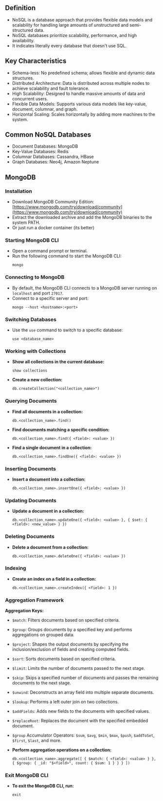 ## Definition
-   NoSQL is a database approach that provides flexible data models and scalability for handling large amounts of unstructured and semi-structured data.
-   NoSQL databases prioritize scalability, performance, and high availability.
- It indicates literally every database that doesn't use SQL.

##  Key Characteristics

-   Schema-less: No predefined schema; allows flexible and dynamic data structures.
-   Distributed Architecture: Data is distributed across multiple nodes to achieve scalability and fault tolerance.
-   High Scalability: Designed to handle massive amounts of data and concurrent users.
-   Flexible Data Models: Supports various data models like key-value, document, columnar, and graph.
-   Horizontal Scaling: Scales horizontally by adding more machines to the system.

##  Common NoSQL Databases

-   Document Databases: MongoDB
-   Key-Value Databases: Redis
-   Columnar Databases: Cassandra, HBase
-   Graph Databases: Neo4j, Amazon Neptune

## MongoDB

### Installation
- Download MongoDB Community Edition: [https://www.mongodb.com/try/download/community](https://www.mongodb.com/try/download/community)
- Extract the downloaded archive and add the MongoDB binaries to the system PATH.
- Or just run a docker container (its better)

### Starting MongoDB CLI
- Open a command prompt or terminal.
- Run the following command to start the MongoDB CLI:
  ```
  mongo
  ```

### Connecting to MongoDB
- By default, the MongoDB CLI connects to a MongoDB server running on `localhost` and port `27017`.
- Connect to a specific server and port:
  ```
  mongo --host <hostname>:<port>
  ```

### Switching Databases
- Use the `use` command to switch to a specific database:
  ```
  use <database_name>
  ```

### Working with Collections
- **Show all collections in the current database:**
  ```
  show collections
  ```

- **Create a new collection:**
  ```
  db.createCollection("<collection_name>")
  ```

### Querying Documents
- **Find all documents in a collection:**
  ```
  db.<collection_name>.find()
  ```

- **Find documents matching a specific condition:**
  ```
  db.<collection_name>.find({ <field>: <value> })
  ```

- **Find a single document in a collection:**
  ```
  db.<collection_name>.findOne({ <field>: <value> })
  ```

### Inserting Documents
- **Insert a document into a collection:**
  ```
  db.<collection_name>.insertOne({ <field>: <value> })
  ```

### Updating Documents
- **Update a document in a collection:**
  ```
  db.<collection_name>.updateOne({ <field>: <value> }, { $set: { <field>: <new_value> } })
  ```

### Deleting Documents
- **Delete a document from a collection:**
  ```
  db.<collection_name>.deleteOne({ <field>: <value> })
  ```

### Indexing
- **Create an index on a field in a collection:**
  ```
  db.<collection_name>.createIndex({ <field>: 1 })
  ```

### Aggregation Framework

**Aggregation Keys:**

-   `$match`: Filters documents based on specified criteria.
-   `$group`: Groups documents by a specified key and performs aggregations on grouped data.
-   `$project`: Shapes the output documents by specifying the inclusion/exclusion of fields and creating computed fields.
-   `$sort`: Sorts documents based on specified criteria.
-   `$limit`: Limits the number of documents passed to the next stage.
-   `$skip`: Skips a specified number of documents and passes the remaining documents to the next stage.
-   `$unwind`: Deconstructs an array field into multiple separate documents.
-   `$lookup`: Performs a left outer join on two collections.
-   `$addFields`: Adds new fields to the documents with specified values.
-   `$replaceRoot`: Replaces the document with the specified embedded document.
-   `$group` Accumulator Operators: `$sum`, `$avg`, `$min`, `$max`, `$push`, `$addToSet`, `$first`, `$last`, and more.

- **Perform aggregation operations on a collection:**
  ```
  db.<collection_name>.aggregate([ { $match: { <field>: <value> } }, { $group: { _id: "$<field>", count: { $sum: 1 } } } ])
  ```

### Exit MongoDB CLI
- **To exit the MongoDB CLI, run:**
  ```
  exit
  ```
